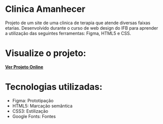 # Clinica Amanhecer
Projeto de um site de uma clinica de terapia que atende diversas faixas etarias. Desenvolvido durante o curso de web design do IFB para aprender a utilização das seguintes ferramentas: Figma, HTML5 e CSS.

# Visualize o projeto:

**[Ver Projeto Online](https://rubydevz.github.io/MeuSiteClinicaa/)**

# Tecnologias utilizadas:
* Figma: Prototipação
* HTML5: Marcação semântica
* CSS3: Estilização
* Google Fonts: Fontes

